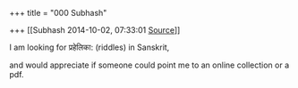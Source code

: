 +++
title = "000 Subhash"

+++
[[Subhash	2014-10-02, 07:33:01 [Source](https://groups.google.com/g/samskrita/c/kvEr3wOOIMk)]]



I am looking for प्रहेलिका: (riddles) in Sanskrit,

and would appreciate if someone could point me to an online collection or a pdf.  
  

